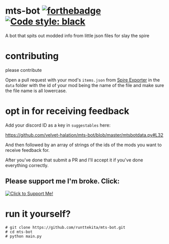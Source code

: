 # mts-bot [![forthebadge](https://forthebadge.com/images/badges/built-with-love.svg)](https://forthebadge.com)  [![Code style: black](https://img.shields.io/badge/code%20style-black-000000.svg)](https://github.com/psf/black)

A bot that spits out modded info from little json files for slay the spire

# contributing

please contribute

Open a pull request with your mod's `items.json` from [Spire Exporter](https://steamcommunity.com/sharedfiles/filedetails/?id=1615557269) in the `data` folder with the id of your mod being the name of the file and make sure the file name is all lowercase.

# opt in for receiving feedback

Add your discord ID as a key in `suggestables` here:

https://github.com/velvet-halation/mts-bot/blob/master/mtsbotdata.py#L32

And then followed by an array of strings of the ids of the mods you want to receive feedback for.

After you've done that submit a PR and I'll accept it if you've done everything correctly.

## Please support me I'm broke. Click:

[![Click to Support Me!](https://i.imgur.com/cAdBKeb.png)](https://ko-fi.com/velvet_halation)

# run it yourself?

```
# git clone https://github.com/runttekita/mts-bot.git
# cd mts-bot
# python main.py
```
